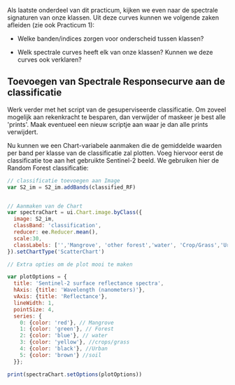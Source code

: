 Als laatste onderdeel van dit practicum, kijken we even naar de spectrale signaturen van onze klassen. Uit deze curves kunnen we volgende zaken afleiden (zie ook Practicum 1):

  * Welke banden/indices zorgen voor onderscheid tussen klassen?
  
  * Welk spectrale curves heeft elk van onze klassen? Kunnen we deze curves ook verklaren?

## Toevoegen van Spectrale Responsecurve aan de classificatie

Werk verder met het script van de gesuperviseerde classificatie. Om zoveel mogelijk aan rekenkracht te besparen, dan verwijder of maskeer je best alle 'prints'. Maak eventueel een nieuw scriptje aan waar je dan alle prints verwijdert.

Nu kunnen we een Chart-variabele aanmaken die de gemiddelde waarden per band per klasse van de classificatie zal plotten. Voeg hiervoor eerst de classificatie toe aan het gebruikte Sentinel-2 beeld. We gebruiken hier de Random Forest classificatie:

```javascript
// classificatie toevoegen aan Image
var S2_im = S2_im.addBands(classified_RF)


// Aanmaken van de Chart
var spectraChart = ui.Chart.image.byClass({
  image: S2_im,
  classBand: 'classification',
  reducer: ee.Reducer.mean(),
  scale:30,
  classLabels: ['','Mangrove', 'other forest','water', 'Crop/Grass','Urban','Soil'] //Klasse '0' is leeg
}).setChartType('ScatterChart')

// Extra opties om de plot mooi te maken

var plotOptions = {
  title: 'Sentinel-2 surface reflectance spectra',
  hAxis: {title: 'Wavelength (nanometers)'},
  vAxis: {title: 'Reflectance'},
  lineWidth: 1,
  pointSize: 4,
  series: {
    0: {color: 'red'}, // Mangrove
    1: {color: 'green'}, // Forest
    2: {color: 'blue'}, // water
    3: {color: 'yellow'}, //crops/grass
    4: {color: 'black'}, //Urban
    5: {color: 'brown'} //soil
  }};

print(spectraChart.setOptions(plotOptions))
```


